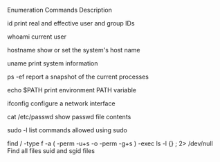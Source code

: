 Enumeration Commands 	Description

id 	print real and effective user and group IDs

whoami 	current user

hostname 	show or set the system's host name

uname 	print system information

ps -ef 	report a snapshot of the current processes

echo $PATH 	print environment PATH variable

ifconfig 	configure a network interface

cat /etc/passwd 	show passwd file contents

sudo -l 	list commands allowed using sudo

find / -type f -a \( -perm -u+s -o -perm -g+s \) -exec ls -l {} \; 2> /dev/null 	Find all files suid and sgid files
